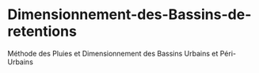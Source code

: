 # Dimensionnement-des-Bassins-de-retentions
Méthode des Pluies et Dimensionnement des Bassins Urbains et Péri-Urbains
